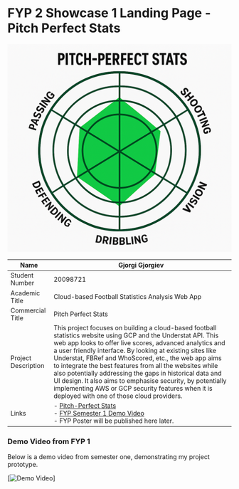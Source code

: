 # FYP 2 Showcase 1 Landing Page - Pitch Perfect Stats

![Pitch-Perfect Stats Logo](https://raw.githubusercontent.com/GjorgiG/GjorgiG.github.io/refs/heads/main/images/Pitch_Perfect.png)

| Name             | Gjorgi Gjorgiev |
|------------------|-------------|
| Student Number   | 20098721    |
| Academic Title   | Cloud-based Football Statistics Analysis Web App |
| Commercial Title | Pitch Perfect Stats   |
| Project Description | This project focuses on building a cloud-based football statistics website using GCP and the Understat API. This web app looks to offer live scores, advanced analytics and a user friendly interface. By looking at existing sites like Understat, FBRef and WhoScored, etc., the web app aims to integrate the best features from all the websites while also potentially addressing the gaps in historical data and UI design. It also aims to emphasise security, by potentially implementing AWS or GCP security features when it is deployed with one of those cloud providers. |
| Links            | - [Pitch-Perfect Stats](https://github.com/GjorgiG/GjorgiG.github.io) <br> - [FYP Semester 1 Demo Video](https://youtu.be/5FHuUTC8gCQ) <br> - FYP Poster will be published here later. |

### Demo Video from FYP 1

Below is a demo video from semester one, demonstrating my project prototype. 

[![Demo Video](https://youtu.be/5FHuUTC8gCQ)]